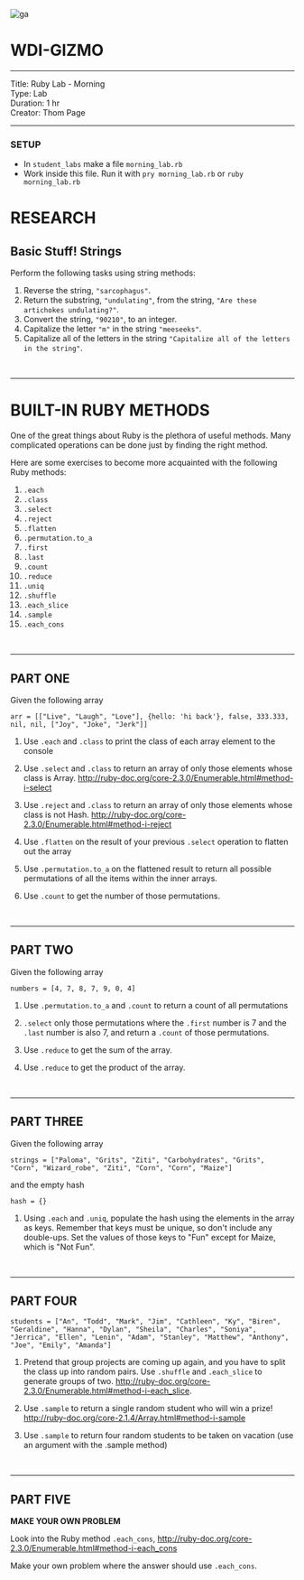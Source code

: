 ![ga](http://mobbook.generalassemb.ly/ga_cog.png)

# WDI-GIZMO

<hr>
Title: Ruby Lab - Morning <br>
Type: Lab<br>
Duration: 1 hr<br>
Creator: Thom Page<br>
<hr>

### SETUP

* In `student_labs` make a file `morning_lab.rb`
* Work inside this file. Run it with `pry morning_lab.rb` or `ruby morning_lab.rb`

# RESEARCH

## Basic Stuff! Strings

Perform the following tasks using string methods:

1. Reverse the string, `"sarcophagus"`.
2. Return the substring, `"undulating"`, from the string, `"Are these artichokes undulating?"`.
3. Convert the string, `"90210"`, to an integer.
4. Capitalize the letter `"m"` in the string `"meeseeks"`.
5. Capitalize all of the letters in the string `"Capitalize all of the letters in the string"`.


<br>
<hr>


# BUILT-IN RUBY METHODS

One of the great things about Ruby is the plethora of useful methods. Many complicated operations can be done just by finding the right method.

Here are some exercises to become more acquainted with the following Ruby methods:

1. `.each`
2. `.class`
3. `.select`
4. `.reject`
5. `.flatten`
6. `.permutation.to_a`
7. `.first`
8. `.last`
9. `.count`
10. `.reduce`
11. `.uniq`
12. `.shuffle`
13. `.each_slice`
14. `.sample`
15. `.each_cons`

<br>
<hr>

## PART ONE
Given the following array

```
arr = [["Live", "Laugh", "Love"], {hello: 'hi back'}, false, 333.333, nil, nil, ["Joy", "Joke", "Jerk"]]
```

1. Use `.each` and `.class` to print the class of each array element to the console

2. Use `.select` and `.class` to return an array of only those elements whose class is Array. http://ruby-doc.org/core-2.3.0/Enumerable.html#method-i-select

3. Use `.reject` and `.class` to return an array of only those elements whose class is not Hash. http://ruby-doc.org/core-2.3.0/Enumerable.html#method-i-reject

4. Use `.flatten` on the result of your previous `.select` operation to flatten out the array

5. Use `.permutation.to_a` on the flattened result to return all possible permutations of all the items within the inner arrays.

6. Use `.count` to get the number of those permutations.

<br>
<hr>

## PART TWO

Given the following array

```
numbers = [4, 7, 8, 7, 9, 0, 4]
```

1. Use `.permutation.to_a` and `.count` to return a count of all permutations

2. `.select` only those permutations where the `.first` number is 7 and the `.last` number is also 7, and return a `.count` of those permutations.

3. Use `.reduce` to get the sum of the array.

4. Use `.reduce` to get the product of the array.

<br>
<hr>

## PART THREE

Given the following array

```
strings = ["Paloma", "Grits", "Ziti", "Carbohydrates", "Grits", "Corn", "Wizard_robe", "Ziti", "Corn", "Corn", "Maize"]
```

and the empty hash

```
hash = {}
```

1. Using `.each` and `.uniq`, populate the hash using the elements in the array as keys. Remember that keys must be unique, so don't include any double-ups. Set the values of those keys to "Fun" except for Maize, which is "Not Fun".

<br>
<hr>

## PART FOUR

```
students = ["An", "Todd", "Mark", "Jim", "Cathleen", "Ky", "Biren", "Geraldine", "Hanna", "Dylan", "Sheila", "Charles", "Soniya", "Jerrica", "Ellen", "Lenin", "Adam", "Stanley", "Matthew", "Anthony", "Joe", "Emily", "Amanda"]
```

1. Pretend that group projects are coming up again, and you have to split the class up into random pairs. Use `.shuffle` and `.each_slice` to generate groups of two. http://ruby-doc.org/core-2.3.0/Enumerable.html#method-i-each_slice.

2. Use `.sample` to return a single random student who will win a prize! http://ruby-doc.org/core-2.1.4/Array.html#method-i-sample

3. Use `.sample` to return four random students to be taken on vacation (use an argument with the .sample method)

<br>
<hr>

## PART FIVE

**MAKE YOUR OWN PROBLEM**

Look into the Ruby method `.each_cons`, http://ruby-doc.org/core-2.3.0/Enumerable.html#method-i-each_cons

Make your own problem where the answer should use `.each_cons`.
